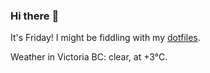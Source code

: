 ### Hi there :wave:

It's Friday! I might be fiddling with my [dotfiles](https://github.com/bewuethr/dotfiles).

Weather in Victoria BC: clear, at +3°C.
